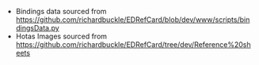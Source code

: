 * Bindings data sourced from https://github.com/richardbuckle/EDRefCard/blob/dev/www/scripts/bindingsData.py
* Hotas Images sourced from https://github.com/richardbuckle/EDRefCard/tree/dev/Reference%20sheets
